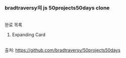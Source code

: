 ### bradtraversy의 js 50projects50days clone

<br />
완료 목록

1. Expanding Card

<br />
출처: <a href="https://github.com/bradtraversy/50projects50days" target="_blank" rel="noreferrer noopenner">https://github.com/bradtraversy/50projects50days</a>

